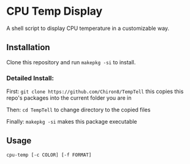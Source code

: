 # CPU Temp Display
A shell script to display CPU temperature in a customizable way.

## Installation
Clone this repository and run `makepkg -si` to install.

### Detailed Install:
First: `git clone https://github.com/Chiron8/TempTell` this copies this repo's packages into the current folder you are in

Then: `cd TempTell` to change directory to the copied files

Finally: `makepkg -si` makes this package executable

## Usage

```bash
cpu-temp [-c COLOR] [-f FORMAT]

